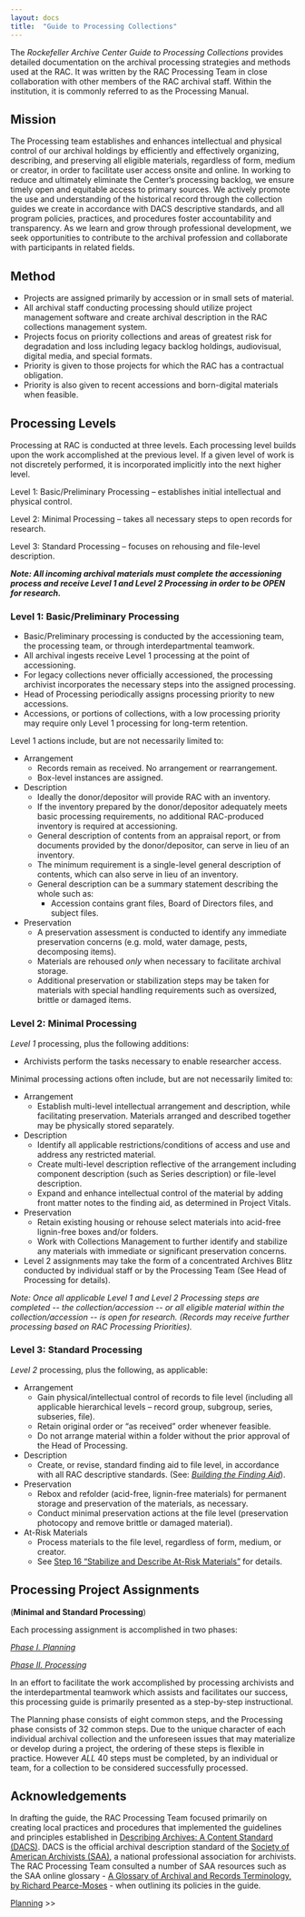 ```yaml
---
layout: docs
title:  "Guide to Processing Collections"
---
```

The *Rockefeller Archive Center Guide to Processing Collections* provides detailed documentation on the archival processing strategies and methods used at the RAC. It was written by the RAC Processing Team in close collaboration with other members of the RAC archival staff. Within the institution, it is commonly referred to as the Processing Manual.

## Mission

The Processing team establishes and enhances intellectual and physical
control of our archival holdings by efficiently and effectively
organizing, describing, and preserving all eligible materials,
regardless of form, medium or creator, in order to facilitate user
access onsite and online. In working to reduce and ultimately eliminate
the Center’s processing backlog, we ensure timely open and equitable
access to primary sources. We actively promote the use and understanding
of the historical record through the collection guides we create in
accordance with DACS descriptive standards, and all program policies,
practices, and procedures foster accountability and transparency. As we
learn and grow through professional development, we seek opportunities
to contribute to the archival profession and collaborate with
participants in related fields.

## Method

- Projects are assigned primarily by accession or in small sets of
    material.
- All archival staff conducting processing should utilize project
    management software and create archival description in the RAC
    collections management system.
- Projects focus on priority collections and areas of greatest risk
    for degradation and loss including legacy backlog holdings,
    audiovisual, digital media, and special formats.
- Priority is given to those projects for which the RAC has a
    contractual obligation.
- Priority is also given to recent accessions and born-digital
    materials when feasible.

## Processing Levels

Processing at RAC is conducted at three levels. Each processing level
builds upon the work accomplished at the previous level. If a given
level of work is not discretely performed, it is incorporated implicitly
into the next higher level.

Level 1: Basic/Preliminary Processing – establishes initial intellectual
  and physical control.

 Level 2: Minimal Processing – takes all necessary steps to open records
  for research.

 Level 3: Standard Processing – focuses on rehousing and file-level
  description.

  _**Note: All incoming archival materials must complete the accessioning
  process and receive Level 1 and Level 2 Processing in order to be OPEN
  for research.**_  

### Level 1: Basic/Preliminary Processing

  - Basic/Preliminary processing is conducted by the accessioning team,
      the processing team, or through interdepartmental teamwork.
  - All archival ingests receive Level 1 processing at the point of
      accessioning.
  - For legacy collections never officially accessioned, the processing
      archivist incorporates the necessary steps into the assigned
      processing.
  - Head of Processing periodically assigns processing priority to new
      accessions.
  - Accessions, or portions of collections, with a low processing
      priority may require only Level 1 processing for long-term
      retention.

Level 1 actions include, but are not necessarily limited to:

  - Arrangement
      - Records remain as received. No arrangement or rearrangement.
      - Box-level instances are assigned.
  - Description
      - Ideally the donor/depositor will provide RAC with an inventory.
      - If the inventory prepared by the donor/depositor adequately
          meets basic processing requirements, no additional RAC-produced
          inventory is required at accessioning.
      - General description of contents from an appraisal report, or
          from documents provided by the donor/depositor, can serve in
          lieu of an inventory.
      - The minimum requirement is a single-level general description of
          contents, which can also serve in lieu of an inventory.
      - General description can be a summary statement describing the
          whole such as:
          - Accession contains grant files, Board of Directors files,
              and subject files.
  - Preservation
      - A preservation assessment is conducted to identify any immediate
          preservation concerns (e.g. mold, water damage, pests,
          decomposing items).
      - Materials are rehoused *only* when necessary to facilitate
          archival storage.
      - Additional preservation or stabilization steps may be taken for
          materials with special handling requirements such as oversized, brittle or damaged items.

### Level 2: Minimal Processing
  *Level 1* processing, plus the following additions:
  - Archivists perform the tasks necessary to enable researcher access.

  Minimal processing actions often include, but are not necessarily
  limited to:

  - Arrangement
      - Establish multi-level intellectual arrangement and description,
          while facilitating preservation. Materials arranged and
          described together may be physically stored separately.
  - Description
      - Identify all applicable restrictions/conditions of access and
          use and address any restricted material.
      - Create multi-level description reflective of the arrangement
          including component description (such as Series description) or
          file-level description.
      - Expand and enhance intellectual control of the material by
          adding front matter notes to the finding aid, as determined in
          Project Vitals.
  - Preservation
      - Retain existing housing or rehouse select materials into
          acid-free lignin-free boxes and/or folders.
      - Work with Collections Management to further identify and
          stabilize any materials with immediate or significant
          preservation concerns.
  - Level 2 assignments may take the form of a concentrated Archives
      Blitz conducted by individual staff or by the Processing Team (See
      Head of Processing for details).
      
*Note: Once all applicable Level 1 and Level 2 Processing steps are
completed -- the collection/accession -- or all eligible material
within the collection/accession -- is open for research. (Records
may receive further processing based on RAC Processing Priorities).*

### Level 3: Standard Processing

 *Level 2* processing, plus the following, as applicable:
  - Arrangement
      - Gain physical/intellectual control of records to file level
          (including all applicable hierarchical levels – record group,
          subgroup, series, subseries, file).
      - Retain original order or “as received” order whenever feasible.
      - Do not arrange material within a folder without the prior
          approval of the Head of Processing.
  - Description
      - Create, or revise, standard finding aid to file level, in
          accordance with all RAC descriptive standards. (See: [*Building
          the Finding Aid*](processing#building-the-finding-aid)).
  - Preservation
      - Rebox and refolder (acid-free, lignin-free materials) for permanent
      storage and preservation of the materials, as necessary.
      - Conduct minimal preservation actions at the file level (preservation
      photocopy and remove brittle or damaged material).
  - At-Risk Materials
      - Process materials to the file level, regardless of form, medium, or
          creator.
      - See [Step 16 “Stabilize and Describe At-Risk Materials”](processing#stabilize-and-describe-at-risk-materials) for details.

## Processing Project Assignments
(**Minimal and Standard Processing**)

  Each processing assignment is accomplished in two phases:

  [*Phase I. Planning*](planning)

  [*Phase II. Processing*](processing)

  In an effort to facilitate the work accomplished by processing
  archivists and the interdepartmental teamwork which assists and
  facilitates our success, this processing guide is primarily presented as
  a step-by-step instructional.

  The Planning phase consists of eight common steps, and the Processing
  phase consists of 32 common steps. Due to the unique character of each
  individual archival collection and the unforeseen issues that may
  materialize or develop during a project, the ordering of these steps is
  flexible in practice. However *ALL* 40 steps must be completed, by an
  individual or team, for a collection to be considered successfully
  processed.

## Acknowledgements

In drafting the guide, the RAC Processing Team focused primarily on creating local practices and procedures that implemented the guidelines and principles established in [Describing Archives: A Content Standard (DACS)](https://saa-ts-dacs.github.io/). DACS is the official archival description standard of the [Society of American Archivists (SAA)](https://www2.archivists.org/), a national professional association for archivists. The RAC Processing Team consulted a number of SAA resources such as the SAA online glossary - [A Glossary of Archival and Records Terminology, by Richard Pearce-Moses](https://www2.archivists.org/glossary) - when outlining its policies in the guide.

[Planning](planning) >>
